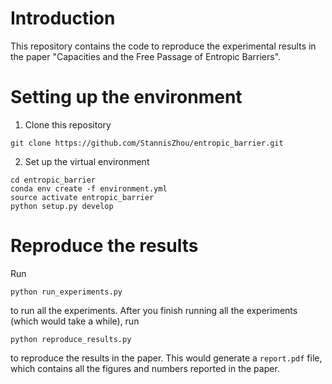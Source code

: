 # Introduction

This repository contains the code to reproduce the experimental results in the paper "Capacities and the Free Passage of Entropic Barriers".

# Setting up the environment

1. Clone this repository
```
git clone https://github.com/StannisZhou/entropic_barrier.git
```

2. Set up the virtual environment
```
cd entropic_barrier
conda env create -f environment.yml
source activate entropic_barrier
python setup.py develop
```

# Reproduce the results

Run
```
python run_experiments.py
```
to run all the experiments. After you finish running all the experiments (which would take a while), run
```
python reproduce_results.py
```
to reproduce the results in the paper. This would generate a `report.pdf` file, which contains all the figures and numbers reported in the paper.
